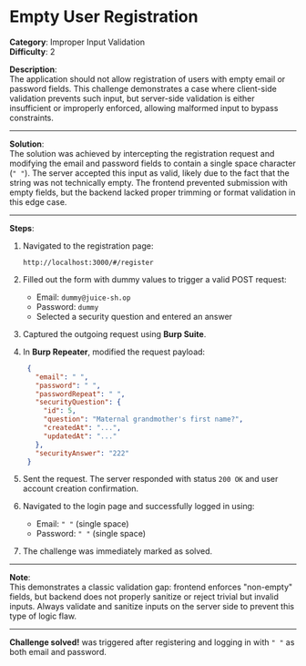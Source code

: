# Empty User Registration

**Category**: Improper Input Validation  
**Difficulty**: 2

**Description**:  
The application should not allow registration of users with empty email or password fields. This challenge demonstrates a case where client-side validation prevents such input, but server-side validation is either insufficient or improperly enforced, allowing malformed input to bypass constraints.

---

**Solution**:  
The solution was achieved by intercepting the registration request and modifying the email and password fields to contain a single space character (`" "`). The server accepted this input as valid, likely due to the fact that the string was not technically empty. The frontend prevented submission with empty fields, but the backend lacked proper trimming or format validation in this edge case.

---

**Steps**:

1. Navigated to the registration page:
   
   ```
   http://localhost:3000/#/register
   ```

2. Filled out the form with dummy values to trigger a valid POST request:
   
   - Email: `dummy@juice-sh.op`
   - Password: `dummy`
   - Selected a security question and entered an answer

3. Captured the outgoing request using **Burp Suite**.

4. In **Burp Repeater**, modified the request payload:
   
   ```json
    {
      "email": " ",
      "password": " ",
      "passwordRepeat": " ",
      "securityQuestion": {
        "id": 5,
        "question": "Maternal grandmother's first name?",
        "createdAt": "...",
        "updatedAt": "..."
      },
      "securityAnswer": "222"
    }
   ```

5. Sent the request. The server responded with status `200 OK` and user account creation confirmation.

6. Navigated to the login page and successfully logged in using:
   
   - Email: `" "` (single space)
   - Password: `" "` (single space)

7. The challenge was immediately marked as solved.

---

**Note**:  
This demonstrates a classic validation gap: frontend enforces "non-empty" fields, but backend does not properly sanitize or reject trivial but invalid inputs. Always validate and sanitize inputs on the server side to prevent this type of logic flaw.

---

**Challenge solved!** was triggered after registering and logging in with `" "` as both email and password.
